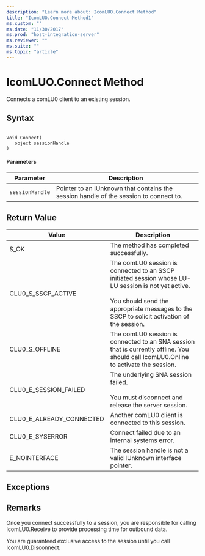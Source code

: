 ```yaml
---
description: "Learn more about: IcomLUO.Connect Method"
title: "IcomLUO.Connect Method1"
ms.custom: ""
ms.date: "11/30/2017"
ms.prod: "host-integration-server"
ms.reviewer: ""
ms.suite: ""
ms.topic: "article"
---
```

# IcomLUO.Connect Method
Connects a comLU0 client to an existing session.  
  
## Syntax  
  
```  
  
Void Connect(  
   object sessionHandle  
)  
```  
  
#### Parameters  
  
|Parameter|Description|  
|---------------|-----------------|  
|`sessionHandle`|Pointer to an IUnknown that contains the session handle of the session to connect to.|  
  
## Return Value  
  
|Value|Description|  
|-----------|-----------------|  
|S_OK|The method has completed successfully.|  
|CLU0_S_SSCP_ACTIVE|The comLU0 session is connected to an SSCP initiated session whose LU-LU session is not yet active.<br /><br /> You should send the appropriate messages to the SSCP to solicit activation of the session.|  
|CLU0_S_OFFLINE|The comLU0 session is connected to an SNA session that is currently offline. You should call IcomLU0.Online to activate the session.|  
|CLU0_E_SESSION_FAILED|The underlying SNA session failed.<br /><br /> You must disconnect and release the server session.|  
|CLU0_E_ALREADY_CONNECTED|Another comLU0 client is connected to this session.|  
|CLU0_E_SYSERROR|Connect failed due to an internal systems error.|  
|E_NOINTERFACE|The session handle is not a valid IUnknown interface pointer.|  
  
## Exceptions  
  
## Remarks  
 Once you connect successfully to a session, you are responsible for calling IcomLU0.Receive to provide processing time for outbound data.  
  
 You are guaranteed exclusive access to the session until you call IcomLU0.Disconnect.
